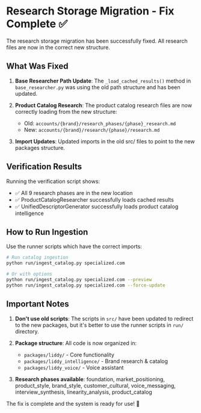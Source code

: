 # Research Storage Migration - Fix Complete ✅

The research storage migration has been successfully fixed. All research files are now in the correct new structure.

## What Was Fixed

1. **Base Researcher Path Update**: The `_load_cached_results()` method in `base_researcher.py` was using the old path structure and has been updated.

2. **Product Catalog Research**: The product catalog research files are now correctly loading from the new structure:
   - Old: `accounts/{brand}/research_phases/{phase}_research.md`
   - New: `accounts/{brand}/research/{phase}/research.md`

3. **Import Updates**: Updated imports in the old src/ files to point to the new packages structure.

## Verification Results

Running the verification script shows:
- ✅ All 9 research phases are in the new location
- ✅ ProductCatalogResearcher successfully loads cached results
- ✅ UnifiedDescriptorGenerator successfully loads product catalog intelligence

## How to Run Ingestion

Use the runner scripts which have the correct imports:

```bash
# Run catalog ingestion
python run/ingest_catalog.py specialized.com

# Or with options
python run/ingest_catalog.py specialized.com --preview
python run/ingest_catalog.py specialized.com --force-update
```

## Important Notes

1. **Don't use old scripts**: The scripts in `src/` have been updated to redirect to the new packages, but it's better to use the runner scripts in `run/` directory.

2. **Package structure**: All code is now organized in:
   - `packages/liddy/` - Core functionality
   - `packages/liddy_intelligence/` - Brand research & catalog
   - `packages/liddy_voice/` - Voice assistant

3. **Research phases available**: foundation, market_positioning, product_style, brand_style, customer_cultural, voice_messaging, interview_synthesis, linearity_analysis, product_catalog

The fix is complete and the system is ready for use! 🎉
